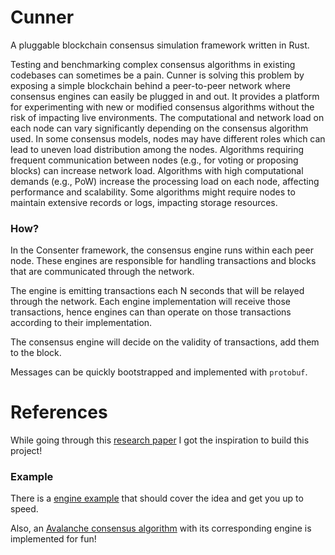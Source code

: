 # Cunner
A pluggable blockchain consensus simulation framework written in Rust.

Testing and benchmarking complex consensus algorithms in existing codebases can sometimes be a pain. Cunner is solving this problem by exposing a simple blockchain behind a peer-to-peer network where consensus engines can easily be plugged in and out. It provides a platform for experimenting with new or modified consensus algorithms without the risk of impacting live environments. The computational and network load on each node can vary significantly depending on the consensus algorithm used. In some consensus models, nodes may have different roles which can lead to uneven load distribution among the nodes. Algorithms requiring frequent communication between nodes (e.g., for voting or proposing blocks) can increase network load. Algorithms with high computational demands (e.g., PoW) increase the processing load on each node, affecting performance and scalability. Some algorithms might require nodes to maintain extensive records or logs, impacting storage resources.


### How?

In the Consenter framework, the consensus engine runs within each peer node. These engines are responsible for handling transactions and blocks that are communicated through the network. 

The engine is emitting transactions each N seconds that will be relayed through the network. Each engine implementation will receive those transactions, hence engines can than operate on those transactions according to their implementation.

The consensus engine will decide on the validity of transactions, add them to the block. 

Messages can be quickly bootstrapped and implemented with `protobuf`.

# References
While going through this [research paper](https://pure.tudelft.nl/ws/portalfiles/portal/132697278/Gromit_Benchmarking_the_Performance_and_Scalability_of_Blockchain_Systems.pdf) I got the inspiration to build this project!

### Example
There is a [engine example](https://github.com/harsh-ps-2003/cunner/tree/main/src/consensus/example) that should cover the idea and get you up to speed.

Also, an [Avalanche consensus algorithm](https://github.com/harsh-ps-2003/cunner/blob/main/src/consensus/avalanche/avalanche.rs) with its corresponding engine is implemented for fun!

<!-- ### Todo
- configuration
- blockchain persistance  -->
